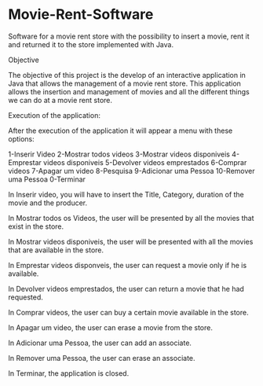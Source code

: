 # Movie-Rent-Software
Software for a movie rent store with the possibility to insert a movie, rent it and returned it to the store implemented with Java.

Objective

The objective of this project is the develop of an interactive application in Java that allows the management of a movie rent store. This application allows the insertion and management of movies and all the different things we can do at a movie rent store.

Execution of the application:

After the execution of the application it will appear a menu with these options:

1-Inserir Video
2-Mostrar todos videos
3-Mostrar videos disponiveis
4-Emprestar videos disponiveis
5-Devolver videos emprestados
6-Comprar videos
7-Apagar um video
8-Pesquisa
9-Adicionar uma Pessoa
10-Remover uma Pessoa
0-Terminar

In Inserir video, you will have to insert the Title, Category, duration of the movie and the producer.

In Mostrar todos os Videos, the user will be presented by all the movies that exist in the store.

In Mostrar videos disponiveis, the user will be presented with all the movies that are available in the store.

In Emprestar videos disponveis, the user can request a movie only if he is available.

In Devolver videos emprestados, the user can return a movie that he had requested.

In Comprar videos, the user can buy a certain movie available in the store.

In Apagar um video, the user can erase a movie from the store.

In Adicionar uma Pessoa, the user can add an associate.

In Remover uma Pessoa, the user can erase an associate.

In Terminar, the application is closed.

